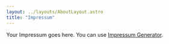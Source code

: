 ```yaml
---
layout: ../layouts/AboutLayout.astro
title: "Impressum"
---
```


Your Impressum goes here. You can use [Impressum Generator](https://www.impressum-generator.de/).